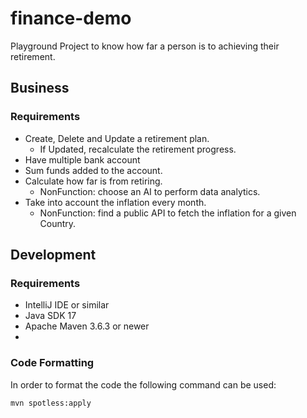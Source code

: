 # finance-demo

Playground Project to know how far a person is to achieving their retirement.

## Business

### Requirements
- Create, Delete and Update a retirement plan.
  - If Updated, recalculate the retirement progress.
- Have multiple bank account
- Sum funds added to the account.
- Calculate how far is from retiring.
  - NonFunction: choose an AI to perform data analytics.
- Take into account the inflation every month.
  - NonFunction: find a public API to fetch the inflation for a given Country. 


## Development
### Requirements
* IntelliJ IDE or similar
* Java SDK 17
* Apache Maven 3.6.3 or newer
* 
### Code Formatting
In order to format the code the following command can be used:
```bash
mvn spotless:apply
```